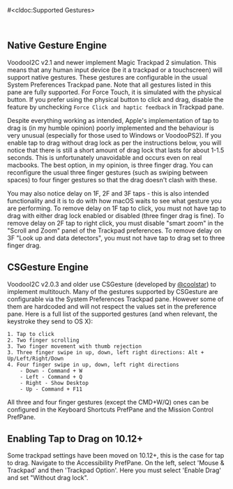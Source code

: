 #<cldoc:Supported Gestures>

&#8291;

## Native Gesture Engine

VoodooI2C v2.1 and newer implement Magic Trackpad 2 simulation. This means that any human input device (be it a trackpad or a touchscreen) will support native gestures. These gestures are configurable in the usual System Preferences Trackpad pane. Note that all gestures listed in this pane are fully supported. For Force Touch, it is simulated with the physical button. If you prefer using the physical button to click and drag, disable the feature by unchecking `Force Click and haptic feedback` in Trackpad pane.


Despite everything working as intended, Apple's implementation of tap to drag is (in my humble opinion) poorly implemented and the behaviour is very unusual (especially for those used to Windows or VoodooPS2). If you enable tap to drag without drag lock as per the instructions below, you will notice that there is still a short amount of drag lock that lasts for about 1-1.5 seconds. This is unfortunately unavoidable and occurs even on real macbooks. The best option, in my opinion, is three finger drag. You can reconfigure the usual three finger gestures (such as swiping between spaces) to four finger gestures so that the drag doesn't clash with these.

You may also notice delay on 1F, 2F and 3F taps - this is also intended functionality and it is to do with how macOS waits to see what gesture you are performing. To remove delay on 1F tap to click, you must not have tap to drag with either drag lock enabled or disabled (three finger drag is fine). To remove delay on 2F tap to right click, you must disable "smart zoom" in the "Scroll and Zoom" panel of the Trackpad preferences. To remove delay on 3F "Look up and data detectors", you must not have tap to drag set to three finger drag.

## CSGesture Engine

VoodooI2C v2.0.3 and older use CSGesture (developed by [@coolstar](https://github.com/coolstar)) to implement multitouch. Many of the gestures supported by CSGesture are configurable via the System Preferences Trackpad pane. However some of them are hardcoded and will not respect the values set in the preference pane. Here is a full list of the supported gestures (and when relevant, the keystroke they send to OS X):

	1. Tap to click
	2. Two finger scrolling
	3. Two finger movement with thumb rejection
	3. Three finger swipe in up, down, left right directions: Alt + Up/Left/Right/Down
	4. Four finger swipe in up, down, left right directions
		- Down - Command + W
		- Left - Command + Q
		- Right - Show Desktop
		- Up - Command + F11

All three and four finger gestures (except the CMD+W/Q) ones can be configured in the Keyboard Shortcuts PrefPane and the Mission Control PrefPane.

## Enabling Tap to Drag on 10.12+

Some trackpad settings have been moved on 10.12+, this is the case for tap to drag. Navigate to the Accessibility PrefPane. On the left, select 'Mouse & Trackpad' and then 'Trackpad Option'. Here you must select 'Enable Drag' and set "Without drag lock".